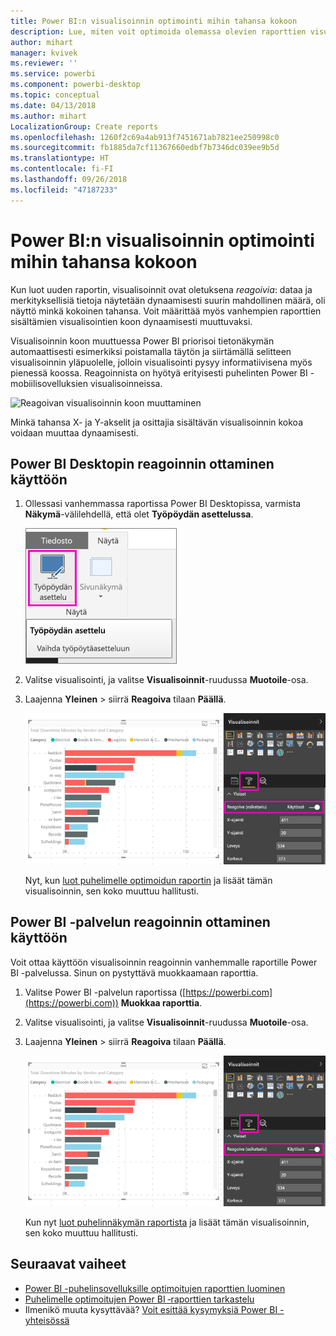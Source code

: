 ```yaml
---
title: Power BI:n visualisoinnin optimointi mihin tahansa kokoon
description: Lue, miten voit optimoida olemassa olevien raporttien visualisointeja Power BI Desktopissa ja Power BI -palvelussa Power BI -mobiilisovelluksille.
author: mihart
manager: kvivek
ms.reviewer: ''
ms.service: powerbi
ms.component: powerbi-desktop
ms.topic: conceptual
ms.date: 04/13/2018
ms.author: mihart
LocalizationGroup: Create reports
ms.openlocfilehash: 1260f2c69a4ab913f7451671ab7821ee250998c0
ms.sourcegitcommit: fb1885da7cf11367660edbf7b7346dc039ee9b5d
ms.translationtype: HT
ms.contentlocale: fi-FI
ms.lasthandoff: 09/26/2018
ms.locfileid: "47187233"
---
```

# <a name="optimize-a-power-bi-visual-for-any-size"></a>Power BI:n visualisoinnin optimointi mihin tahansa kokoon
Kun luot uuden raportin, visualisoinnit ovat oletuksena *reagoivia*: dataa ja merkityksellisiä tietoja näytetään dynaamisesti suurin mahdollinen määrä, oli näyttö minkä kokoinen tahansa. Voit määrittää myös vanhempien raporttien sisältämien visualisointien koon dynaamisesti muuttuvaksi.

Visualisoinnin koon muuttuessa Power BI priorisoi tietonäkymän automaattisesti esimerkiksi poistamalla täytön ja siirtämällä selitteen visualisoinnin yläpuolelle, jolloin visualisointi pysyy informatiivisena myös pienessä koossa. Reagoinnista on hyötyä erityisesti puhelinten Power BI -mobiilisovelluksien visualisoinneissa.

![Reagoivan visualisoinnin koon muuttaminen](media/desktop-create-responsive-visuals/power-bi-responsive-visual.gif)

Minkä tahansa X- ja Y-akselit ja osittajia sisältävän visualisoinnin kokoa voidaan muuttaa dynaamisesti.

## <a name="turn-on-responsiveness-in-power-bi-desktop"></a>Power BI Desktopin reagoinnin ottaminen käyttöön
1. Ollessasi vanhemmassa raportissa Power BI Desktopissa, varmista **Näkymä**-välilehdellä, että olet **Työpöydän asettelussa**.
   
    ![Työpöydän asettelu -kuvake](media/desktop-create-responsive-visuals/power-bi-desktop-layout.png)
2. Valitse visualisointi, ja valitse **Visualisoinnit**-ruudussa **Muotoile**-osa.
3. Laajenna **Yleinen** > siirrä **Reagoiva** tilaan **Päällä**.
   
    ![Reagoiva päällä](media/desktop-create-responsive-visuals/power-bi-turn-responsive-on.png)
   
     Nyt, kun [luot puhelimelle optimoidun raportin](../desktop-create-phone-report.md) ja lisäät tämän visualisoinnin, sen koko muuttuu hallitusti.

## <a name="turn-on-responsiveness-in-the-power-bi-service"></a>Power BI -palvelun reagoinnin ottaminen käyttöön
Voit ottaa käyttöön visualisoinnin reagoinnin vanhemmalle raportille Power BI -palvelussa. Sinun on pystyttävä muokkaamaan raporttia.

1. Valitse Power BI -palvelun raportissa ([https://powerbi.com](https://powerbi.com)) **Muokkaa raporttia**.
2. Valitse visualisointi, ja valitse **Visualisoinnit**-ruudussa **Muotoile**-osa.
3. Laajenna **Yleinen** > siirrä **Reagoiva** tilaan **Päällä**.
   
    ![Reagoiva päällä](media/desktop-create-responsive-visuals/power-bi-turn-responsive-on.png)
   
     Kun nyt [luot puhelinnäkymän raportista](../desktop-create-phone-report.md) ja lisäät tämän visualisoinnin, sen koko muuttuu hallitusti.

## <a name="next-steps"></a>Seuraavat vaiheet
* [Power BI -puhelinsovelluksille optimoitujen raporttien luominen](../desktop-create-phone-report.md)
* [Puhelimelle optimoitujen Power BI ‑raporttien tarkastelu](../consumer/mobile/mobile-apps-view-phone-report.md)
* Ilmenikö muuta kysyttävää? [Voit esittää kysymyksiä Power BI -yhteisössä](http://community.powerbi.com/)

